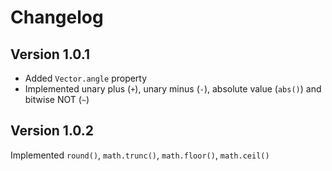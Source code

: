 # Changelog
## Version 1.0.1
- Added `Vector.angle` property
- Implemented unary plus (`+`), unary minus (`-`), absolute value (`abs()`) and bitwise NOT (`~`)

## Version 1.0.2
Implemented `round()`, `math.trunc()`, `math.floor()`, `math.ceil()`